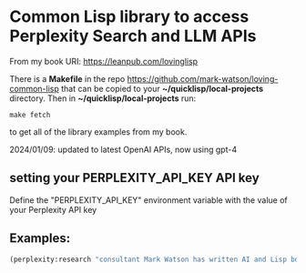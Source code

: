 # Common Lisp library to access Perplexity Search and LLM APIs

From my book URI: https://leanpub.com/lovinglisp

There is a **Makefile** in the repo https://github.com/mark-watson/loving-common-lisp that can be copied
to your **~/quicklisp/local-projects** directory. Then in **~/quicklisp/local-projects** run:

    make fetch

to get all of the library examples from my book.

2024/01/09: updated to latest OpenAI APIs, now using gpt-4


## setting your PERPLEXITY_API_KEY API key
 
 Define the  "PERPLEXITY_API_KEY" environment variable with the value of your Perplexity API key

## Examples:

```lisp
(perplexity:research "consultant Mark Watson has written AI and Lisp books. What musical instruments does he play?")
```
